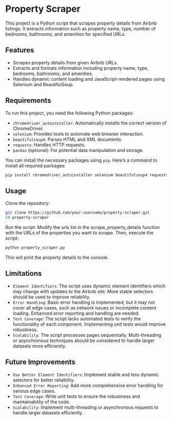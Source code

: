 # Property Scraper

This project is a Python script that scrapes property details from Airbnb listings. It extracts information such as property name, type, number of bedrooms, bathrooms, and amenities for specified URLs. 

## Features

- Scrapes property details from given Airbnb URLs.
- Extracts and formats information including property name, type, bedrooms, bathrooms, and amenities.
- Handles dynamic content loading and JavaScript-rendered pages using Selenium and BeautifulSoup.

## Requirements

To run this project, you need the following Python packages:

- `chromedriver_autoinstaller`: Automatically installs the correct version of ChromeDriver.
- `selenium`: Provides tools to automate web browser interaction.
- `beautifulsoup4`: Parses HTML and XML documents.
- `requests`: Handles HTTP requests.
- `pandas` (optional): For potential data manipulation and storage.

You can install the necessary packages using `pip`. Here’s a command to install all required packages:

```bash
pip install chromedriver_autoinstaller selenium beautifulsoup4 requests pandas
```
## Usage
Clone the repository:

```bash
git clone https://github.com/your-username/property-scraper.git
cd property-scraper
```
Run the script:
Modify the urls list in the scrape_property_details function with the URLs of the properties you want to scrape. Then, execute the script:

```bash
python property_scraper.py
```
This will print the property details to the console.

## Limitations
- `Element Identifiers`: The script uses dynamic element identifiers which may change with updates to the Airbnb site. More stable selectors should be used to improve reliability.
- `Error Handling`: Basic error handling is implemented, but it may not cover all edge cases, such as network issues or incomplete content loading. Enhanced error reporting and handling are needed.
- `Test Coverage`: The script lacks automated tests to verify the functionality of each component. Implementing unit tests would improve robustness.
- `Scalability`: The script processes pages sequentially. Multi-threading or asynchronous techniques should be considered to handle larger datasets more efficiently.
  
## Future Improvements
- `Use Better Element Identifiers`: Implement stable and less dynamic selectors for better reliability.
- `Enhanced Error Reporting`: Add more comprehensive error handling for various edge cases.
- `Test Coverage`: Write unit tests to ensure the robustness and maintainability of the code.
- `Scalability`: Implement multi-threading or asynchronous requests to handle larger datasets efficiently.

